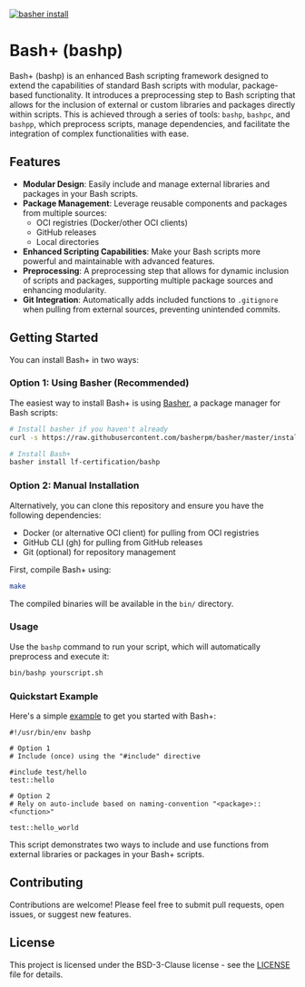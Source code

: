 [![basher install](https://www.basher.it/assets/logo/basher_install.svg)](https://www.basher.it/package/)

# Bash+ (bashp)

Bash+ (bashp) is an enhanced Bash scripting framework designed to extend the capabilities of
standard Bash scripts with modular, package-based functionality. It introduces a preprocessing step
to Bash scripting that allows for the inclusion of external or custom libraries and packages
directly within scripts. This is achieved through a series of tools: `bashp`, `bashpc`, and
`bashpp`, which preprocess scripts, manage dependencies, and facilitate the integration of complex
functionalities with ease.

## Features

- **Modular Design**: Easily include and manage external libraries and packages in your Bash
  scripts.
- **Package Management**: Leverage reusable components and packages from multiple sources:
  - OCI registries (Docker/other OCI clients)
  - GitHub releases
  - Local directories
- **Enhanced Scripting Capabilities**: Make your Bash scripts more powerful and maintainable with
  advanced features.
- **Preprocessing**: A preprocessing step that allows for dynamic inclusion of scripts and
  packages, supporting multiple package sources and enhancing modularity.
- **Git Integration**: Automatically adds included functions to `.gitignore` when pulling from external
  sources, preventing unintended commits.

## Getting Started

You can install Bash+ in two ways:

### Option 1: Using Basher (Recommended)

The easiest way to install Bash+ is using [Basher](https://www.basher.it/), a package manager for Bash scripts:

```bash
# Install basher if you haven't already
curl -s https://raw.githubusercontent.com/basherpm/basher/master/install.sh | bash

# Install Bash+
basher install lf-certification/bashp
```

### Option 2: Manual Installation

Alternatively, you can clone this repository and ensure you have the following dependencies:
- Docker (or alternative OCI client) for pulling from OCI registries
- GitHub CLI (gh) for pulling from GitHub releases
- Git (optional) for repository management

First, compile Bash+ using:

```bash
make
```

The compiled binaries will be available in the `bin/` directory.

### Usage

Use the `bashp` command to run your script, which will automatically preprocess and execute it:

```bash
bin/bashp yourscript.sh
```

### Quickstart Example

Here's a simple [example](hello-world.sh) to get you started with Bash+:

```shell
#!/usr/bin/env bashp

# Option 1
# Include (once) using the "#include" directive

#include test/hello
test::hello

# Option 2
# Rely on auto-include based on naming-convention "<package>::<function>"

test::hello_world
```

This script demonstrates two ways to include and use functions from external libraries or packages in your Bash+ scripts.

## Contributing

Contributions are welcome! Please feel free to submit pull requests, open issues, or suggest new
features.

## License

This project is licensed under the BSD-3-Clause license - see the [LICENSE](LICENSE) file for details.
